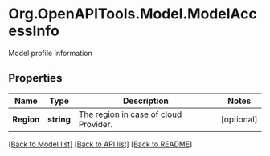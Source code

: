 # Org.OpenAPITools.Model.ModelAccessInfo
Model profile Information

## Properties

Name | Type | Description | Notes
------------ | ------------- | ------------- | -------------
**Region** | **string** | The region in case of cloud Provider. | [optional] 

[[Back to Model list]](../README.md#documentation-for-models) [[Back to API list]](../README.md#documentation-for-api-endpoints) [[Back to README]](../README.md)

